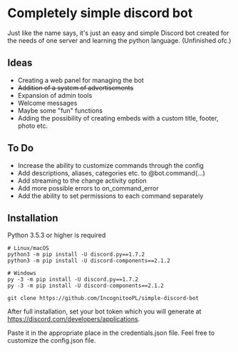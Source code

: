 # Completely simple discord bot
Just like the name says, it's just an easy and simple Discord bot created for the needs of one server and learning the python language.
(Unfinished ofc.)

Ideas
-----

- Creating a web panel for managing the bot
- ~~Addition of a system of advertisements~~
- Expansion of admin tools
- Welcome messages
- Maybe some "fun" functions
- Adding the possibility of creating embeds with a custom title, footer, photo etc.

To Do
-----

- Increase the ability to customize commands through the config
- Add descriptions, aliases, categories etc. to @bot.command(...)
- Add streaming to the change activity option
- Add more possible errors to on_command_error
- Add the ability to set permissions to each command separately

Installation
-----
Python 3.5.3 or higher is required

```
# Linux/macOS
python3 -m pip install -U discord.py==1.7.2 
python3 -m pip install -U discord-components==2.1.2

# Windows
py -3 -m pip install -U discord.py==1.7.2
py -3 -m pip install -U discord-components==2.1.2

git clone https://github.com/IncognitooPL/simple-discord-bot
```

After full installation, set your bot token which you will generate at https://discord.com/developers/applications. 

Paste it in the appropriate place in the credentials.json file. Feel free to customize the config.json file.

